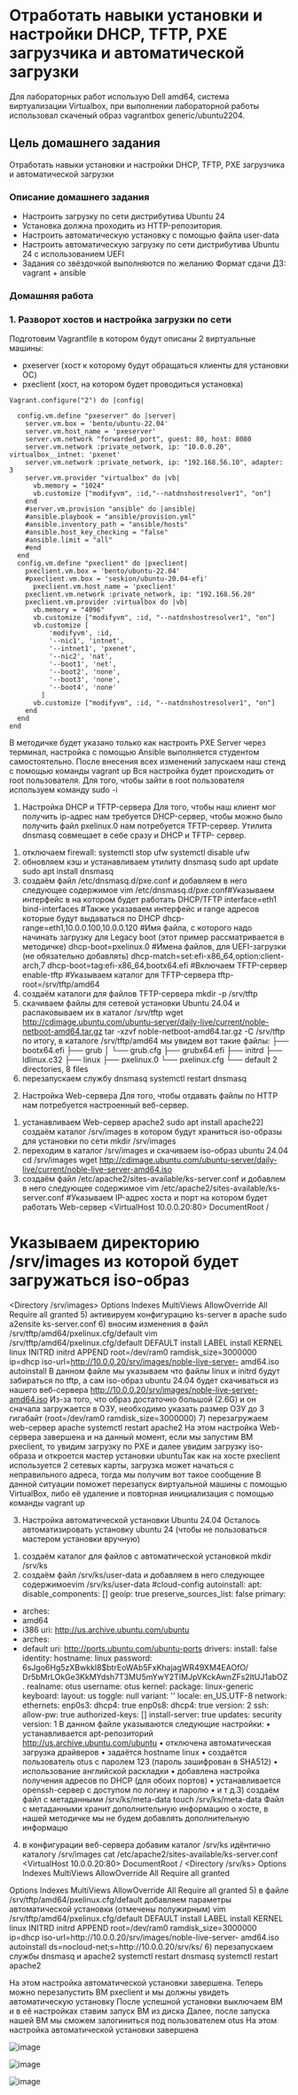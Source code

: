# Отработать навыки установки и настройки DHCP, TFTP, PXE загрузчика и автоматической загрузки
Для лабораторных работ использую Dell amd64, система виртуализации Virtualbox, при выполнении лабораторной работы использовал скаченый образ vagrantbox generic/ubuntu2204.
## Цель домашнего задания
Отработать навыки установки и настройки DHCP, TFTP, PXE загрузчика и автоматической загрузки

### Описание домашнего задания

- Настроить загрузку по сети дистрибутива Ubuntu 24
-  Установка должна проходить из HTTP-репозитория.
-  Настроить автоматическую установку c помощью файла user-data
-  Настроить автоматическую загрузку по сети дистрибутива Ubuntu 24 c использованием UEFI
-  Задания со звёздочкой выполняются по желанию
Формат сдачи ДЗ: vagrant + ansible

### Домашняя работа  

### 1. Разворот хостов и настройка загрузки по сети

Подготовим Vagrantfile в котором будут описаны 2 виртуальные машины:
- pxeserver (хост к которому будут обращаться клиенты для установки ОС)
- pxeclient (хост, на котором будет проводиться установка)
```
Vagrant.configure("2") do |config|

  config.vm.define "pxeserver" do |server|
    server.vm.box = 'bento/ubuntu-22.04'
    server.vm.host_name = 'pxeserver'
    server.vm.network "forwarded_port", guest: 80, host: 8080
    server.vm.network :private_network, ip: "10.0.0.20", virtualbox__intnet: 'pxenet'
    server.vm.network :private_network, ip: "192.168.56.10", adapter: 3
    server.vm.provider "virtualbox" do |vb|
      vb.memory = "1024"
      vb.customize ["modifyvm", :id,"--natdnshostresolver1", "on"]
    end
    #server.vm.provision "ansible" do |ansible|
    #ansible.playbook = "ansible/provision.yml"
    #ansible.inventory_path = "ansible/hosts"
    #ansible.host_key_checking = "false"
    #ansible.limit = "all"
    #end
  end
  config.vm.define "pxeclient" do |pxeclient|
    pxeclient.vm.box = 'bento/ubuntu-22.04'
    #pxeclient.vm.box = 'seskion/ubuntu-20.04-efi'
      pxeclient.vm.host_name = 'pxeclient'
    pxeclient.vm.network :private_network, ip: "192.168.56.20"
    pxeclient.vm.provider :virtualbox do |vb|
      vb.memory = "4096"
      vb.customize ["modifyvm", :id, "--natdnshostresolver1", "on"]
      vb.customize [
          'modifyvm', :id,
          '--nic1', 'intnet',
          '--intnet1', 'pxenet',
          '--nic2', 'nat',
          '--boot1', 'net',
          '--boot2', 'none',
          '--boot3', 'none',
          '--boot4', 'none'
        ]
      vb.customize ["modifyvm", :id, "--natdnshostresolver1", "on"]
    end
  end
end
```

В методичке будет указано только как настроить PXE Server через терминал, настройка с помощью
Ansible выполняется студентом самостоятельно.
После внесения всех изменений запускаем наш стенд с помощью команды vagrant up
Вся настройка будет происходить от root пользователя. Для того, чтобы зайти в root пользователя используем
команду sudo -i

1. Настройка DHCP и TFTP-сервера
Для того, чтобы наш клиент мог получить ip-адрес нам требуется DHCP-сервер, чтобы можно было получить
файл pxelinux.0 нам потребуется TFTP-сервер. Утилита dnsmasq совмещает в себе сразу и DHCP и TFTP-
сервер.
1) отключаем firewall:
systemctl stop ufw
systemctl disable ufw
2) обновляем кэш и устанавливаем утилиту dnsmasq
sudo apt update
sudo apt install dnsmasq
3) создаём файл /etc/dnsmasq.d/pxe.conf и добавляем в него следующее содержимое
vim /etc/dnsmasq.d/pxe.conf#Указываем интерфейс в на котором будет работать DHCP/TFTP
interface=eth1
bind-interfaces
#Также указаваем интерфейс и range адресов которые будут выдаваться по DHCP
dhcp-range=eth1,10.0.0.100,10.0.0.120
#Имя файла, с которого надо начинать загрузку для Legacy boot (этот пример рассматривается в методичке)
dhcp-boot=pxelinux.0
#Имена файлов, для UEFI-загрузки (не обязательно добавлять)
dhcp-match=set:efi-x86_64,option:client-arch,7
dhcp-boot=tag:efi-x86_64,bootx64.efi
#Включаем TFTP-сервер
enable-tftp
#Указываем каталог для TFTP-сервера
tftp-root=/srv/tftp/amd64
4) создаём каталоги для файлов TFTP-сервера
mkdir -p /srv/tftp
5) скачиваем файлы для сетевой установки Ubuntu 24.04 и распаковываем их в каталог /srv/tftp
wget http://cdimage.ubuntu.com/ubuntu-server/daily-live/current/noble-netboot-amd64.tar.gz
tar -xzvf noble-netboot-amd64.tar.gz -C /srv/tftp
по итогу, в каталоге /srv/tftp/amd64 мы увидем вот такие файлы:
├── bootx64.efi
├── grub
│ └── grub.cfg
├── grubx64.efi
├── initrd
├── ldlinux.c32
├── linux
├── pxelinux.0
└── pxelinux.cfg
└── default
2 directories, 8 files
6) перезапускаем службу dnsmasq
systemctl restart dnsmasq

2. Настройка Web-сервера
Для того, чтобы отдавать файлы по HTTP нам потребуется настроенный веб-сервер.
1) устанавливаем Web-сервер apache2
sudo apt install apache22) создаём каталог /srv/images в котором будут храниться iso-образы для установки по сети
mkdir /srv/images
3) переходим в каталог /srv/images и скачиваем iso-образ ubuntu 24.04
cd /srv/images
wget http://cdimage.ubuntu.com/ubuntu-server/daily-live/current/noble-live-server-amd64.iso
4) создаём файл /etc/apache2/sites-available/ks-server.conf и добавлем в него следующее содержимое
vim /etc/apache2/sites-available/ks-server.conf
#Указываем IP-адрес хоста и порт на котором будет работать Web-сервер
<VirtualHost 10.0.0.20:80>
DocumentRoot /
# Указываем директорию /srv/images из которой будет загружаться iso-образ
<Directory /srv/images>
Options Indexes MultiViews
AllowOverride All
Require all granted
</Directory>
</VirtualHost>
5) активируем конфигурацию ks-server в apache
sudo a2ensite ks-server.conf
6) вносим изменения в файл /srv/tftp/amd64/pxelinux.cfg/default
vim /srv/tftp/amd64/pxelinux.cfg/default
DEFAULT install
LABEL install
KERNEL linux
INITRD initrd
APPEND root=/dev/ram0 ramdisk_size=3000000 ip=dhcp iso-url=http://10.0.0.20/srv/images/noble-live-server-
amd64.iso autoinstall
В данном файле мы указываем что файлы linux и initrd будут забираться по tftp, а сам iso-образ ubuntu 24.04
будет скачиваться из нашего веб-сервера http://10.0.0.20/srv/images/noble-live-server-amd64.iso
Из-за того, что образ достаточно большой (2.6G) и он сначала загружается в ОЗУ, необходимо указать
размер ОЗУ до 3 гигабайт (root=/dev/ram0 ramdisk_size=3000000)
7) перезагружаем web-сервер apache
systemctl restart apache2
На этом настройка Web-сервера завершена и на данный момент, если мы запустим ВМ pxeclient, то увидим
загрузку по PXE
и далее увидим загрузку iso-образа
и откроется мастер установки ubuntuТак как на хосте pxeclient используется 2 сетевых карты, загрузка может начаться с неправильного
адреса, тогда мы получим вот такое сообщение
В данной ситуации поможет перезапуск виртуальной машины с помощью VirtualBox, либо её удаление и
повторная инициализация с помощью команды vagrant up

3. Настройка автоматической установки Ubuntu 24.04
Осталось автоматизировать установку ubuntu 24 (чтобы не пользоваться мастером установки вручную)
1) cоздаём каталог для файлов с автоматической установкой
mkdir /srv/ks
2) создаём файл /srv/ks/user-data и добавляем в него следующее содержимоеvim /srv/ks/user-data
#cloud-config
autoinstall:
apt:
disable_components: []
geoip: true
preserve_sources_list: false
primary:
- arches:
- amd64
- i386
uri: http://us.archive.ubuntu.com/ubuntu
- arches:
- default
uri: http://ports.ubuntu.com/ubuntu-ports
drivers:
install: false
identity:
hostname: linux
password: $6$sJgo6Hg5zXBwkkI8$btrEoWAb5FxKhajagWR49XM4EAOfO/
Dr5bMrLOkGe3KkMYdsh7T3MU5mYwY2TIMJpVKckAwnZFs2ltUJ1abOZ.
realname: otus
username: otus
kernel:
package: linux-generic
keyboard:
layout: us
toggle: null
variant: ''
locale: en_US.UTF-8
network:
ethernets:
enp0s3:
dhcp4: true
enp0s8:
dhcp4: true
version: 2
ssh:
allow-pw: true
authorized-keys: []
install-server: true
updates: security
version: 1
В данном файле указываются следующие настройки:
• устанавливается apt-репозиторий http://us.archive.ubuntu.com/ubuntu
• отключена автоматическая загрузка драйверов
• задаётся hostname linux
• создаётся пользователь otus c паролем 123 (пароль зашифрован в SHA512)
• использование английской раскладки
• добавлена настройка получения адресов по DHCP (для обоих портов)
• устанавливается openssh-сервер с доступом по логину и паролю
• и т д.3) создаём файл с метаданными /srv/ks/meta-data
touch /srv/ks/meta-data
Файл с метаданными хранит дополнительную информацию о хосте, в нашей методичке мы не будем
добавлять дополнительную информацю
4) в конфигурации веб-сервера добавим каталог /srv/ks идёнтично каталогу /srv/images
cat /etc/apache2/sites-available/ks-server.conf
<VirtualHost 10.0.0.20:80>
DocumentRoot /
<Directory /srv/ks>
Options Indexes MultiViews
AllowOverride All
Require all granted
</Directory>
<Directory /srv/images>
Options Indexes MultiViews
AllowOverride All
Require all granted
</Directory>
5) в файле /srv/tftp/amd64/pxelinux.cfg/default добавляем параметры автоматической установки
(отмечены полужирным)
vim /srv/tftp/amd64/pxelinux.cfg/default
DEFAULT install
LABEL install
KERNEL linux
INITRD initrd
APPEND root=/dev/ram0 ramdisk_size=3000000 ip=dhcp iso-url=http://10.0.0.20/srv/images/noble-live-server-
amd64.iso autoinstall ds=nocloud-net;s=http://10.0.0.20/srv/ks/
6) перезапускаем службы dnsmasq и apache2
systemctl restart dnsmasq
systemctl restart apache2

На этом настройка автоматической установки завершена. Теперь можно перезапустить ВМ pxeclient
и мы должны увидеть автоматическую установку
После успешной установки выключаем ВМ и в её настройках ставим запуск ВМ из диска Далее, после запуска нашей ВМ мы сможем залогиниться под пользователем otus
На этом настройка автоматической установки завершена

![image](https://github.com/yurpv/lab_otus/assets/162872411/b8ec47cd-1ee9-4282-b340-2ba037b01d31)

![image](https://github.com/yurpv/lab_otus/assets/162872411/3c0ab7fe-ca4a-48c3-a592-83ac752a49a3)

![image](https://github.com/yurpv/lab_otus/assets/162872411/118b24f4-9940-45e4-82b7-b7d2f14a4c0f)


